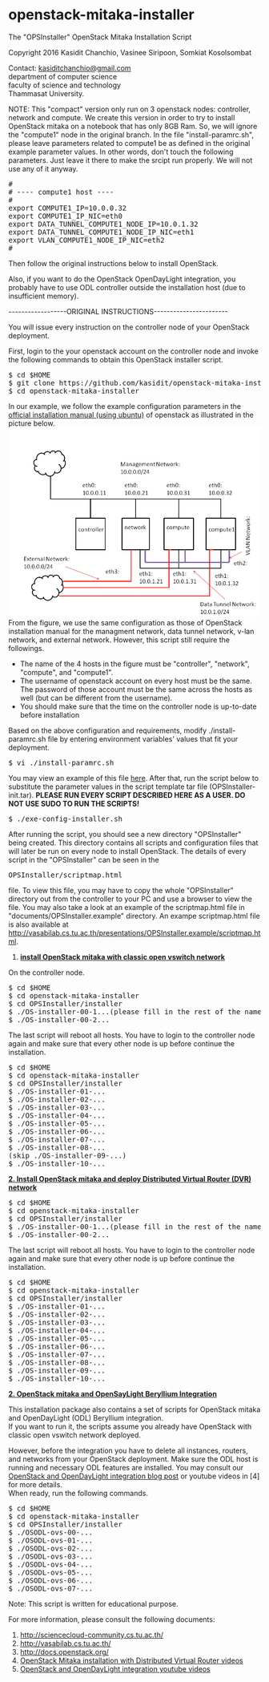 # openstack-mitaka-installer
The "OPSInstaller" OpenStack Mitaka Installation Script 

Copyright 2016 Kasidit Chanchio, Vasinee Siripoon, Somkiat Kosolsombat 

Contact: kasiditchanchio@gmail.com <br>
department of computer science <br>
faculty of science and technology <br>
Thammasat University.

NOTE: This "compact" version only run on 3 openstack nodes: controller, network and compute.
We create this version in order to try to install OpenStack mitaka on a notebook that has 
only 8GB Ram. So, we will ignore the "compute1" node in the original branch.  In the 
file "install-paramrc.sh", please leave parameters related to compute1 be as defined 
in the original example parameter values. In other words, don't touch the following 
parameters. Just leave it there to make the srcipt run properly. We will not use any of it anyway.
<pre>
#
# ---- compute1 host ----
#
export COMPUTE1_IP=10.0.0.32
export COMPUTE1_IP_NIC=eth0
export DATA_TUNNEL_COMPUTE1_NODE_IP=10.0.1.32
export DATA_TUNNEL_COMPUTE1_NODE_IP_NIC=eth1
export VLAN_COMPUTE1_NODE_IP_NIC=eth2
#
</pre>  
Then follow the original instructions below to install OpenStack. 

Also, if you want to do the OpenStack OpenDayLight integration, you probably have to 
use ODL controller outside the installation host (due to insufficient memory). 

------------------ORIGINAL INSTRUCTIONS-----------------------

You will issue every instruction on the controller node
of your OpenStack deployment. 

First, login to the your openstack account on the controller node and invoke 
the following commands to obtain this OpenStack installer script. 
<pre>
$ cd $HOME
$ git clone https://github.com/kasidit/openstack-mitaka-installer
$ cd openstack-mitaka-installer
</pre>

In our example, we follow the example
configuration parameters in the <a href="http://docs.openstack.org/mitaka/install-guide-ubuntu/">official installation manual (using ubuntu)</a> of 
openstack as illustrated in the picture below.<br> 
<img src="documents/architecture.png"> <br>
From the figure, we use the same configuration as those of OpenStack installation 
manual for the managment network, data tunnel network, v-lan network, and external network.
However, this script still require the followings. 
<ul>
<li> The name of the 4 hosts in the figure must be "controller", "network", "compute",
and "compute1". </li>
<li> The username of openstack account on every host must be the same. 
The password of those account must be the same across the hosts as well 
(but can be different from the username).
<li> You should make sure that the time on the controller node is up-to-date before installation
</ul>
Based on the above configuration and requirements, modify ./install-paramrc.sh file by entering 
environment variables' values that fit your deployment. 
<pre>
$ vi ./install-paramrc.sh
</pre>

You may view an example of this file <a href="./install-paramrc.sh">here</a>. After that, run the script below to substitute the parameter values in the script 
template tar file (OPSInstaller-init.tar). <b>PLEASE RUN EVERY SCRIPT DESCRIBED HERE AS 
A USER. DO NOT USE SUDO TO RUN THE SCRIPTS!</b> 

<pre>
$ ./exe-config-installer.sh
</pre>

After running the script, you should see a new directory "OPSInstaller" being created. 
This directory contains all scripts and configuration files that will later be run on every node 
to install OpenStack. The details of every script in the "OPSInstaller" can be seen in the 
<pre>
OPSInstaller/scriptmap.html
</pre> 
file. To view this file, you may have to copy the whole "OPSInstaller" directory out from the 
controller to your PC and use a browser to view the file. You may also take a look at an example of the scriptmap.html file in "documents/OPSInstaller.example" directory. An exampe  scriptmap.html file is also available at <a href="http://vasabilab.cs.tu.ac.th/presentations/OPSInstaller.example/scriptmap.html">http://vasabilab.cs.tu.ac.th/presentations/OPSInstaller.example/scriptmap.html</a>. 

<strong><u>
1. install OpenStack mitaka with classic open vswitch network
</u></strong>

On the controller node. 
<pre>
$ cd $HOME
$ cd openstack-mitaka-installer
$ cd OPSInstaller/installer
$ ./OS-installer-00-1...(please fill in the rest of the name)
$ ./OS-installer-00-2...
</pre>
<p>
The last script will reboot all hosts. You have to login to the controller node again and make sure that every other node is up before continue the installation. 
<pre>
$ cd $HOME
$ cd openstack-mitaka-installer
$ cd OPSInstaller/installer
$ ./OS-installer-01-...
$ ./OS-installer-02-...
$ ./OS-installer-03-...
$ ./OS-installer-04-...
$ ./OS-installer-05-...
$ ./OS-installer-06-...
$ ./OS-installer-07-...
$ ./OS-installer-08-...
(skip ./OS-installer-09-...)
$ ./OS-installer-10-...
</pre>

<strong><u>
2. Install OpenStack mitaka and deploy 
Distributed Virtual Router (DVR) network
</u></strong>

<pre>
$ cd $HOME
$ cd openstack-mitaka-installer
$ cd OPSInstaller/installer
$ ./OS-installer-00-1...(please fill in the rest of the name)
$ ./OS-installer-00-2...
</pre>
<p>
The last script will reboot all hosts. You have to login to the controller node again and make sure that every other node is up before continue the installation. 
<pre>
$ cd $HOME
$ cd openstack-mitaka-installer
$ cd OPSInstaller/installer
$ ./OS-installer-01-...
$ ./OS-installer-02-...
$ ./OS-installer-03-...
$ ./OS-installer-04-...
$ ./OS-installer-05-...
$ ./OS-installer-06-...
$ ./OS-installer-07-...
$ ./OS-installer-08-...
$ ./OS-installer-09-...
$ ./OS-installer-10-...
</pre>

<strong><u>
2. OpenStack mitaka and OpenSayLight Beryllium Integration 
</u></strong>

This installation package also contains a set of scripts for 
OpenStack mitaka and OpenDayLight (ODL) Beryllium integration.  
If you want to run it, the scripts assume you already have OpenStack 
with classic open vswitch network deployed. 

However, before the integration you have to delete all instances, 
routers, and networks from your OpenStack deployment. 
Make sure the ODL host is running and necessary ODL features 
are installed. You may consult our <a href="http://sciencecloud-community.cs.tu.ac.th/?p=238">
OpenStack and OpenDayLight integration blog post</a> or youtube videos in [4] for more details.  
When ready, run the following commands. 

<pre>
$ cd $HOME
$ cd openstack-mitaka-installer
$ cd OPSInstaller/installer
$ ./OSODL-ovs-00-...
$ ./OSODL-ovs-01-...
$ ./OSODL-ovs-02-...
$ ./OSODL-ovs-03-...
$ ./OSODL-ovs-04-...
$ ./OSODL-ovs-05-...
$ ./OSODL-ovs-06-...
$ ./OSODL-ovs-07-...
</pre>

Note: This script is written for educational purpose. 

For more information, please consult the following 
documents: 

1. http://sciencecloud-community.cs.tu.ac.th/ 
2. http://vasabilab.cs.tu.ac.th/ 
3. http://docs.openstack.org/
4. <a href="https://www.youtube.com/playlist?list=PLmUxMbTCUhr4tJhdkREiJdIMJo-P-vX2M">OpenStack Mitaka installation with Distributed Virtual Router videos</a>
5. <a href="https://www.youtube.com/playlist?list=PLmUxMbTCUhr4bjpV3ysL6_G_tokfpNyDb">OpenStack and OpenDayLight integration youtube videos</a>
 

